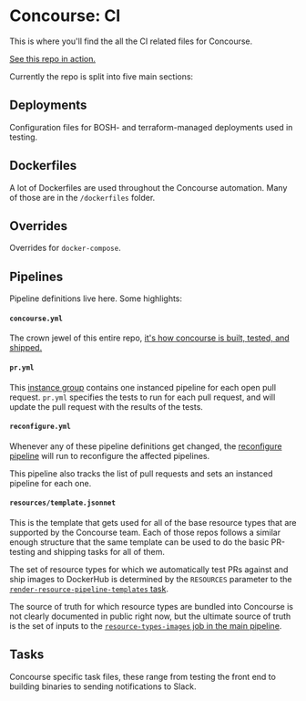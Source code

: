 # Concourse: CI

This is where you'll find the all the CI related files for Concourse.

[See this repo in action.](https://ci.concourse-ci.org)

Currently the repo is split into five main sections:

## Deployments 
Configuration files for BOSH- and terraform-managed deployments used in testing.

## Dockerfiles
A lot of Dockerfiles are used throughout the Concourse automation. Many of those are in the `/dockerfiles` folder.

## Overrides
Overrides for `docker-compose`.

## Pipelines
Pipeline definitions live here. Some highlights:

#### `concourse.yml`
The crown jewel of this entire repo, [it's how concourse is built, tested, and shipped.](https://ci.concourse-ci.org/teams/main/pipelines/concourse)

#### `pr.yml`
This [instance group](https://ci.concourse-ci.org/?search=team%3A%22contributor%22%20group%3A%22pr%22) contains one instanced pipeline for each open pull request. `pr.yml` specifies the tests to run for each pull request, and will update the pull request with the results of the tests.

#### `reconfigure.yml`
Whenever any of these pipeline definitions get changed, the [reconfigure pipeline](https://ci.concourse-ci.org/teams/main/pipelines/reconfigure-pipelines) will run to reconfigure the affected pipelines.

This pipeline also tracks the list of pull requests and sets an instanced pipeline for each one.

#### `resources/template.jsonnet`
This is the template that gets used for all of the base resource types that are supported by the Concourse team. Each of those repos follows a similar enough structure that the same template can be used to do the basic PR-testing and shipping tasks for all of them.

The set of resource types for which we automatically test PRs against and ship images to DockerHub is determined by the `RESOURCES` parameter to the [`render-resource-pipeline-templates` task](https://github.com/concourse/ci/blob/master/tasks/render-resource-pipeline-templates.yml).

The source of truth for which resource types are bundled into Concourse is not clearly documented in public right now, but the ultimate source of truth is the set of inputs to the [`resource-types-images` job in the main pipeline](https://ci.concourse-ci.org/teams/main/pipelines/concourse/jobs/resource-types-images).

## Tasks
Concourse specific task files, these range from testing the front end to building binaries to sending notifications to Slack.
